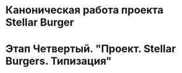 # Каноническая работа проекта Stellar Burger 
# Этап Четвертый. "Проект. Stellar Burgers. Типизация"

